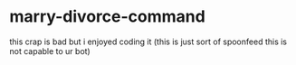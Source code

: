 # marry-divorce-command
this crap is bad but i enjoyed coding it (this is just sort of spoonfeed this is not capable to ur bot)
